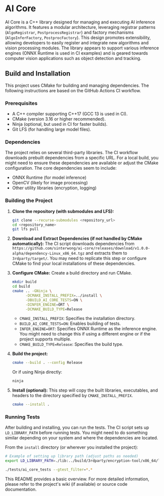 # AI Core

AI Core is a C++ library designed for managing and executing AI inference algorithms. It features a modular architecture, leveraging registrar patterns (`AlgoRegistrar`, `PostprocessRegistrar`) and factory mechanisms (`AlgoInferFactory`, `PostprocFactory`). This design promotes extensibility, allowing developers to easily register and integrate new algorithms and vision processing modules. The library appears to support various inference engines (ONNX Runtime is used in CI examples) and is geared towards computer vision applications such as object detection and tracking.

## Build and Installation

This project uses CMake for building and managing dependencies. The following instructions are based on the GitHub Actions CI workflow.

### Prerequisites

*   A C++ compiler supporting C++17 (GCC 13 is used in CI).
*   CMake (version 3.16 or higher recommended).
*   Ninja (optional, but used in CI for faster builds).
*   Git LFS (for handling large model files).

### Dependencies

The project relies on several third-party libraries. The CI workflow downloads prebuilt dependencies from a specific URL. For a local build, you might need to ensure these dependencies are available or adjust the CMake configuration. The core dependencies seem to include:
*   ONNX Runtime (for model inference)
*   OpenCV (likely for image processing)
*   Other utility libraries (encryption, logging)

### Building the Project

1.  **Clone the repository (with submodules and LFS):**
    ```bash
    git clone --recurse-submodules <repository_url>
    cd <repository_name>
    git lfs pull
    ```

2.  **Download and Extract Dependencies (if not handled by CMake automatically):**
    The CI script downloads dependencies from `https://github.com/sinterwong/ai-core/releases/download/v1.0.0-alpha/dependency-Linux_x86_64.tgz` and extracts them to `3rdparty/target/`. You may need to replicate this step or configure CMake to find your local installations of these dependencies.

3.  **Configure CMake:**
    Create a build directory and run CMake.
    ```bash
    mkdir build
    cd build
    cmake .. -GNinja \
          -DCMAKE_INSTALL_PREFIX=../install \
          -DBUILD_AI_CORE_TESTS=ON \
          -DINFER_ENGINE=ORT \
          -DCMAKE_BUILD_TYPE=Release
    ```
    *   `CMAKE_INSTALL_PREFIX`: Specifies the installation directory.
    *   `BUILD_AI_CORE_TESTS=ON`: Enables building of tests.
    *   `INFER_ENGINE=ORT`: Specifies ONNX Runtime as the inference engine. You might need to change this if using a different engine or if the project supports multiple.
    *   `CMAKE_BUILD_TYPE=Release`: Specifies the build type.

4.  **Build the project:**
    ```bash
    cmake --build . --config Release
    ```
    Or if using Ninja directly:
    ```bash
    ninja
    ```

5.  **Install (optional):**
    This step will copy the built libraries, executables, and headers to the directory specified by `CMAKE_INSTALL_PREFIX`.
    ```bash
    cmake --install .
    ```

### Running Tests

After building and installing, you can run the tests. The CI script sets up `LD_LIBRARY_PATH` before running tests. You might need to do something similar depending on your system and where the dependencies are located.

From the `install` directory (or wherever you installed the project):
```bash
# Example of setting up library path (adjust paths as needed)
export LD_LIBRARY_PATH=./lib:../build/3rdparty/encryption-tool/x86_64/lib:../build/3rdparty/logger/x86_64/lib:<path_to_onnxruntime>/lib:<path_to_opencv>/lib:$LD_LIBRARY_PATH

./tests/ai_core_tests --gtest_filter=*.*
```

This README provides a basic overview. For more detailed information, please refer to the project's wiki (if available) or source code documentation.
